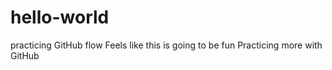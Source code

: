 # hello-world
practicing GitHub flow
Feels like this is going to be fun
Practicing more with GitHub
